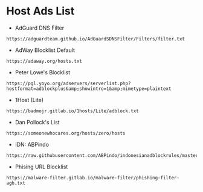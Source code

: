 # Host Ads List

- AdGuard DNS Filter

```shell
https://adguardteam.github.io/AdGuardSDNSFilter/Filters/filter.txt
```

- AdWay Blocklist Default

```shell
https://adaway.org/hosts.txt
```

- Peter Lowe's Blocklist

```shell
https://pgl.yoyo.org/adservers/serverlist.php?hostformat=adblockplus&amp;showintro=1&amp;mimetype=plaintext
```


- 1Host (Lite)

```shell
https://badmojr.gitlab.io/1hosts/Lite/adblock.txt
```

- Dan Pollock's List

```shell
https://someonewhocares.org/hosts/zero/hosts
```

- IDN: ABPindo

```shell
https://raw.githubusercontent.com/ABPindo/indonesianadblockrules/master/subscriptions/abpindo.txt
```

- Phising URL Blocklist


```shell
https://malware-filter.gitlab.io/malware-filter/phishing-filter-agh.txt
```
